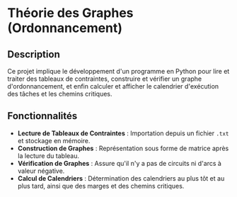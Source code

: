 # Théorie des Graphes (Ordonnancement)

## Description
Ce projet implique le développement d'un programme en Python pour lire et traiter des tableaux de contraintes, construire et vérifier un graphe d'ordonnancement, et enfin calculer et afficher le calendrier d'exécution des tâches et les chemins critiques.

## Fonctionnalités
- **Lecture de Tableaux de Contraintes** : Importation depuis un fichier `.txt` et stockage en mémoire.
- **Construction de Graphes** : Représentation sous forme de matrice après la lecture du tableau.
- **Vérification de Graphes** : Assure qu'il n'y a pas de circuits ni d'arcs à valeur négative.
- **Calcul de Calendriers** : Détermination des calendriers au plus tôt et au plus tard, ainsi que des marges et des chemins critiques.